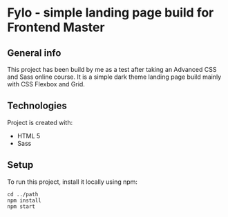# Fylo - simple landing page build for Frontend Master

## General info
This project has been build by me as a test after taking an Advanced CSS and Sass online course. It is a simple dark theme landing page build mainly with CSS Flexbox and Grid.

## Technologies
Project is created with:
* HTML 5
* Sass

## Setup
To run this project, install it locally using npm:
```
cd ../path
npm install
npm start
```
